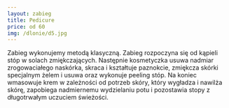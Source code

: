 ```yaml
---
layout: zabieg
title: Pedicure
price: od 60
img: /dlonie/d5.jpg
---
```

Zabieg wykonujemy metodą klasyczną. Zabieg rozpoczyna się od kąpieli stóp w solach zmiękczających. Następnie kosmetyczka usuwa nadmiar zrogowaciałego naskórka, skraca i kształtuje paznokcie, zmiękcza skórki specjalnym żelem i usuwa oraz wykonuje peeling stóp. Na koniec wmasowuje krem w zależności od potrzeb skóry, który wygładza i nawilża skórę, zapobiega nadmiernemu wydzielaniu potu i pozostawia stopy z długotrwałym uczuciem świeżości. 